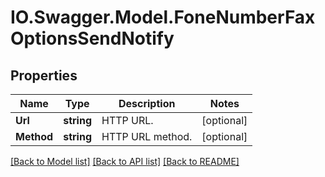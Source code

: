 # IO.Swagger.Model.FoneNumberFaxOptionsSendNotify
## Properties

Name | Type | Description | Notes
------------ | ------------- | ------------- | -------------
**Url** | **string** | HTTP URL. | [optional] 
**Method** | **string** | HTTP URL method. | [optional] 

[[Back to Model list]](../README.md#documentation-for-models) [[Back to API list]](../README.md#documentation-for-api-endpoints) [[Back to README]](../README.md)

